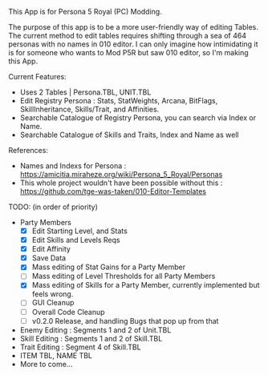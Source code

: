 This App is for Persona 5 Royal (PC) Modding.

The purpose of this app is to be a more user-friendly way of editing Tables.
The current method to edit tables requires shifting through a sea of 464 personas with no names in 010 editor.
I can only imagine how intimidating it is for someone who wants to Mod P5R but saw 010 editor, so I'm making this App.

Current Features:
  - Uses 2 Tables | Persona.TBL, UNIT.TBL
  - Edit Registry Persona : Stats, StatWeights, Arcana, BitFlags, SkillInheritance, Skills/Trait, and Affinities.
  - Searchable Catalogue of Registry Persona, you can search via Index or Name.
  - Searchable Catalogue of Skills and Traits, Index and Name as well

References:
  - Names and Indexs for Persona : https://amicitia.miraheze.org/wiki/Persona_5_Royal/Personas
  - This whole project wouldn't have been possible without this : https://github.com/tge-was-taken/010-Editor-Templates

TODO: (in order of priority)
  - Party Members
    - [x] Edit Starting Level, and Stats
    - [x] Edit Skills and Levels Reqs
    - [x] Edit Affinity
    - [x] Save Data
    - [x] Mass editing of Stat Gains for a Party Member
    - [ ] Mass editing of Level Thresholds for all Party Members
    - [x] Mass editing of Skills for a Party Member, currently implemented but feels wrong.
    - [ ] GUI Cleanup
    - [ ] Overall Code Cleanup
    - [ ] v0.2.0 Release, and handling Bugs that pop up from that
  - Enemy Editing : Segments 1 and 2 of Unit.TBL
  - Skill Editing : Segments 1 and 2 of Skill.TBL
  - Trait Editing : Segment 4 of Skill.TBL
  - ITEM TBL, NAME TBL
  - More to come...
